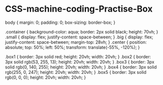 # CSS-machine-coding-Practise-Box
body {
  margin: 0;
  padding: 0;
  box-sizing: border-box;
}

.container {
  background-color: aqua;
  border: 2px solid black;
  height: 70vh;
}
.small {
  display: flex;
  justify-content: space-between;
}
.big {
  display: flex;
  justify-content: space-between;
  margin-top: 28vh;
}
.center {
  position: absolute;
  top: 50%;
  left: 50%;
  transform: translate(-55%, -120%);
}

.box1 {
  border: 3px solid red;
  height: 20vh;
  width: 20vh;
}
.box2 {
  border: 3px solid rgb(53, 255, 13);
  height: 20vh;
  width: 20vh;
}
.box3 {
  border: 3px solid rgb(0, 140, 255);
  height: 20vh;
  width: 20vh;
}
.box4 {
  border: 3px solid rgb(255, 0, 247);
  height: 20vh;
  width: 20vh;
}
.box5 {
  border: 3px solid rgb(0, 0, 0);
  height: 20vh;
  width: 20vh;
}

